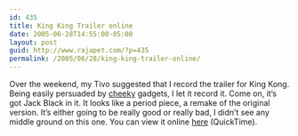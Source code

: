 ```yaml
---
id: 435
title: King King Trailer online
date: 2005-06-28T14:55:00-05:00
layout: post
guid: http://www.rajapet.com/?p=435
permalink: /2005/06/28/king-king-trailer-online/
---
```

Over the weekend, my Tivo suggested that I record the trailer for King Kong. Being easily persuaded by [cheeky](http://www.cheekymonkeytoys.com/info.html) gadgets, I let it record it. Come on, it&#8217;s got Jack Black in it. It looks like a period piece, a remake of the original version. It&#8217;s either going to be really good or really bad, I didn&#8217;t see any middle ground on this one. You can view it online [here](http://www.kingkongmovie.com/ef239524432ba87f1ca8f70eed4b1fa7/en_large.html) (QuickTime).